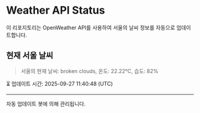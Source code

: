 
# Weather API Status

이 리포지토리는 OpenWeather API를 사용하여 서울의 날씨 정보를 자동으로 업데이트합니다.

## 현재 서울 날씨
> 서울의 현재 날씨: broken clouds, 온도: 22.22°C, 습도: 82%

⏳ 업데이트 시간: 2025-09-27 11:40:48 (UTC)

---
자동 업데이트 봇에 의해 관리됩니다.
